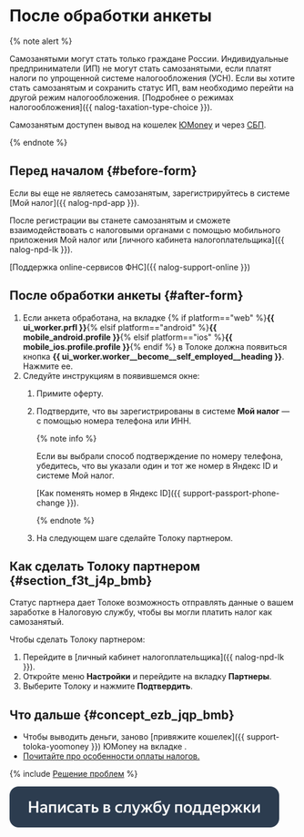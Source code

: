 # После обработки анкеты

{% note alert %}

Самозанятыми могут стать только граждане России. Индивидуальные предприниматели (ИП) не могут стать самозанятыми, если платят налоги по упрощенной системе налогообложения (УСН). Если вы хотите стать самозанятым и сохранить статус ИП, вам необходимо перейти на другой режим налогообложения. [Подробнее о режимах налогообложения]({{ nalog-taxation-type-choice }}).

Самозанятым доступен вывод на кошелек [ЮMoney](../pay/yoomoney.md) и через [СБП](../pay/sbp.md).

{% endnote %}


## Перед началом {#before-form}

Если вы еще не являетесь самозанятым, зарегистрируйтесь в системе [Мой налог]({{ nalog-npd-app }}).

После регистрации вы станете самозанятым и сможете взаимодействовать с налоговыми органами с помощью мобильного приложения Мой налог или [личного кабинета налогоплательщика]({{ nalog-npd-lk }}).

[Поддержка online-сервисов ФНС]({{ nalog-support-online }})

## После обработки анкеты {#after-form}

1. Если анкета обработана, на вкладке {% if platform=="web" %}**{{ ui_worker.prfl }}**{% elsif platform=="android" %}**{{ mobile_android.profile }}**{% elsif platform=="ios" %}**{{ mobile_ios.profile.profile }}**{% endif %} в Толоке должна появиться кнопка **{{ ui_worker.worker__become__self_employed__heading }}**. Нажмите ее.
1. Следуйте инструкциям в появившемся окне:
    1. Примите оферту.
    1. Подтвердите, что вы зарегистрированы в системе **Мой налог** — с помощью номера телефона или ИНН.

       {% note info %}
    
       Если вы выбрали способ подтверждение по номеру телефона, убедитесь, что вы указали один и тот же номер в Яндекс ID и системе Мой налог.
	
       [Как поменять номер в Яндекс ID]({{ support-passport-phone-change }}).
    
       {% endnote %}
    
    1. На следующем шаге сделайте Толоку партнером.

## Как сделать Толоку партнером {#section_f3t_j4p_bmb}

Статус партнера дает Толоке возможность отправлять данные о вашем заработке в Налоговую службу, чтобы вы могли платить налог как самозанятый.

Чтобы сделать Толоку партнером:
1. Перейдите в [личный кабинет налогоплательщика]({{ nalog-npd-lk }}).
1. Откройте меню **Настройки** и перейдите на вкладку **Партнеры**.
1. Выберите Толоку и нажмите **Подтвердить**.


## Что дальше {#concept_ezb_jqp_bmb}

- Чтобы выводить деньги, заново [привяжите кошелек]({{ support-toloka-yoomoney }}) ЮMonеy на вкладке .
- [Почитайте про особенности оплаты налогов.](pay-taxes.md)


{% include [Решение проблем](_include/self-employed_troubles.md) %}

[![](../assets/buttons/contact-support.svg)](../troubleshooting/troubleshooting.md#self-employed)

